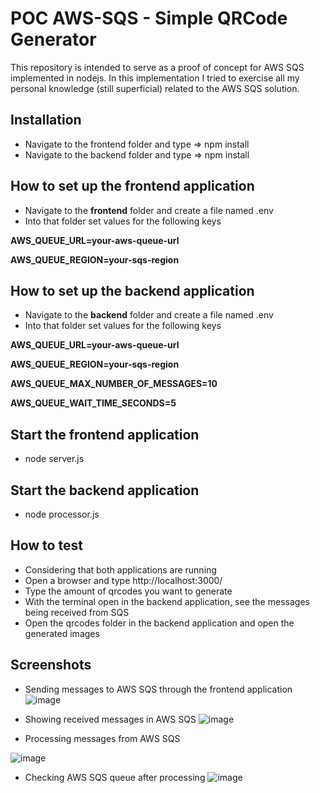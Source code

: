 # POC AWS-SQS - Simple QRCode Generator

This repository is intended to serve as a proof of concept for AWS SQS implemented in nodejs. In this implementation I tried to exercise all my personal knowledge (still superficial) related to the AWS SQS solution.

## Installation
- Navigate to the frontend folder and type => npm install
- Navigate to the backend folder and type => npm install

## How to set up the frontend application
- Navigate to the **frontend** folder and create a file named .env
- Into that folder set values for the following keys

**AWS_QUEUE_URL=your-aws-queue-url**

**AWS_QUEUE_REGION=your-sqs-region**

## How to set up the backend application
- Navigate to the **backend** folder and create a file named .env
- Into that folder set values for the following keys

**AWS_QUEUE_URL=your-aws-queue-url**

**AWS_QUEUE_REGION=your-sqs-region**

**AWS_QUEUE_MAX_NUMBER_OF_MESSAGES=10**

**AWS_QUEUE_WAIT_TIME_SECONDS=5**

## Start the frontend application
- node server.js

## Start the backend application
- node processor.js

## How to test
- Considering that both applications are running
- Open a browser and type http://localhost:3000/
- Type the amount of qrcodes you want to generate
- With the terminal open in the backend application, see the messages being received from SQS
- Open the qrcodes folder in the backend application and open the generated images

## Screenshots
- Sending messages to AWS SQS through the frontend application
![image](https://user-images.githubusercontent.com/27534241/215376435-84ca911f-6591-4429-9460-9220391793a0.png)

- Showing received messages in AWS SQS
![image](https://user-images.githubusercontent.com/27534241/215376485-69a2986f-9027-42f0-a09d-5a058b1dcdd0.png)

- Processing messages from AWS SQS

![image](https://user-images.githubusercontent.com/27534241/215376671-00ae81a1-8e27-41f0-b693-b3e62ed25494.png)

- Checking AWS SQS queue after processing
![image](https://user-images.githubusercontent.com/27534241/215376765-355e3a4a-173e-4b72-bd8f-65cc7f4c303d.png)




